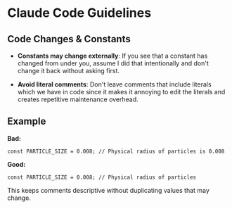 # Claude Code Guidelines

## Code Changes & Constants

- **Constants may change externally**: If you see that a constant has changed from under you, assume I did that intentionally and don't change it back without asking first.

- **Avoid literal comments**: Don't leave comments that include literals which we have in code since it makes it annoying to edit the literals and creates repetitive maintenance overhead.

## Example

**Bad:**
```zig
const PARTICLE_SIZE = 0.008; // Physical radius of particles is 0.008
```

**Good:**  
```zig
const PARTICLE_SIZE = 0.008; // Physical radius of particles
```

This keeps comments descriptive without duplicating values that may change.
